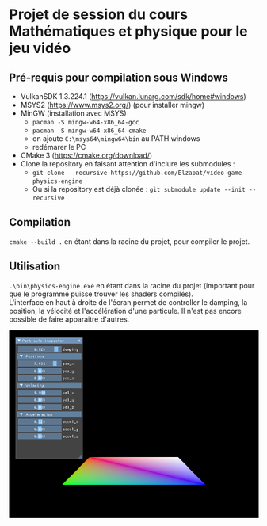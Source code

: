 # Projet de session du cours Mathématiques et physique pour le jeu vidéo

## Pré-requis pour compilation sous Windows
* VulkanSDK 1.3.224.1 (https://vulkan.lunarg.com/sdk/home#windows)
* MSYS2 (https://www.msys2.org/) (pour installer mingw)
* MinGW (installation avec MSYS)
    * `pacman -S mingw-w64-x86_64-gcc`
    * `pacman -S mingw-w64-x86_64-cmake`
    * on ajoute `C:\msys64\mingw64\bin` au PATH windows
    * redémarer le PC
* CMake 3 (https://cmake.org/download/)
* Clone la repository en faisant attention d'inclure les submodules :
    * `git clone --recursive https://github.com/Elzapat/video-game-physics-engine`
    * Ou si la repository est déjà clonée : `git submodule update --init --recursive`

## Compilation
`cmake --build .` en étant dans la racine du projet, pour compiler le projet.

## Utilisation
`.\bin\physics-engine.exe` en étant dans la racine du projet (important pour que le programme puisse trouver les shaders compilés).  
L'interface en haut à droite de l'écran permet de controller le damping, la position, la vélocité et l'accélération d'une particule. Il n'est pas encore possible de faire apparaitre d'autres.
<p align="center">
    <img src="./assets/demo.png">
</p>

